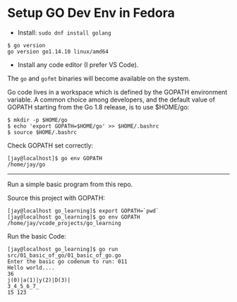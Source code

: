 # Setup GO Dev Env in Fedora

* Install: `sudo dnf install golang`
```
$ go version
go version go1.14.10 linux/amd64
```

* Install any code editor (I prefer VS Code).


The `go` and `gofmt` binaries will become available on the system.

Go code lives in a workspace which is defined by the GOPATH environment variable. A common choice among developers, and the default value of GOPATH starting from the Go 1.8 release, is to use $HOME/go:

```
$ mkdir -p $HOME/go
$ echo 'export GOPATH=$HOME/go' >> $HOME/.bashrc
$ source $HOME/.bashrc
```

Check GOPATH set correctly:

```
[jay@localhost]$ go env GOPATH
/home/jay/go
```

---

Run a simple basic program from this repo.

Source this project with GOPATH:
```
[jay@localhost go_learning]$ export GOPATH=`pwd`
[jay@localhost go_learning]$ go env GOPATH
/home/jay/vcode_projects/go_learning
```

Run the basic Code:
```
[jay@localhost go_learning]$ go run src/01_basic_of_go/01_basic_of_go.go 
Enter the basic go codenum to run: 011
Hello world....
36
j(0)|a(1)|y(2)|D(3)|
3_4_5_6_7_
15 123
```